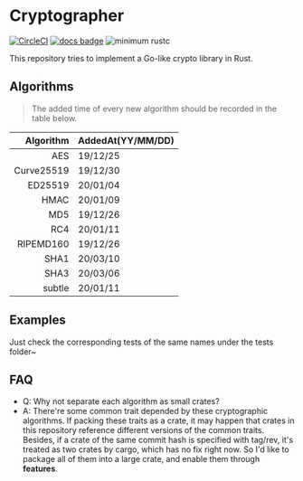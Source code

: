 # Cryptographer

[![CircleCI](https://circleci.com/gh/sammyne/cryptographer/tree/dev.svg?style=svg)](https://circleci.com/gh/sammyne/cryptographer/tree/dev)
[![docs badge](https://img.shields.io/badge/docs-0.6.0-blue)](https://sammyne.github.io/cryptographer/cryptographer/)
![minimum rustc](https://img.shields.io/badge/rustc-1.41%2B-blue)

This repository tries to implement a Go-like crypto library in Rust.

## Algorithms

> The added time of every new algorithm should be recorded in the table below.

|  Algorithm | AddedAt(YY/MM/DD) |
| ---------: | :---------------- |
|        AES | 19/12/25          |
| Curve25519 | 19/12/30          |
|    ED25519 | 20/01/04          |
|       HMAC | 20/01/09          |
|        MD5 | 19/12/26          |
|        RC4 | 20/01/11          |
|  RIPEMD160 | 19/12/26          |
|       SHA1 | 20/03/10          |
|       SHA3 | 20/03/06          |
|     subtle | 20/01/11          |

## Examples 
Just check the corresponding tests of the same names under the tests folder~

## FAQ
- Q: Why not separate each algorithm as small crates?
- A: There're some common trait depended by these cryptographic algorithms. If packing these 
    traits as a crate, it may happen that crates in this repository reference different versions
    of the common traits. Besides, if a crate of the same commit hash is specified with tag/rev, 
    it's treated as two crates by cargo, which has no fix right now. So I'd like to package all of 
    them into a large crate, and enable them through **features**.
